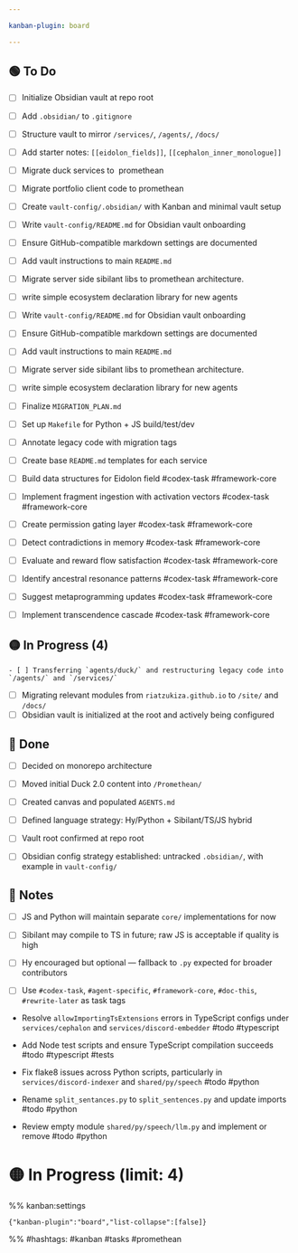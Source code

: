 ```yaml
---

kanban-plugin: board

---
```


## 🟢 To Do

- [ ] Initialize Obsidian vault at repo root
- [ ] Add `.obsidian/` to `.gitignore`
- [ ] Structure vault to mirror `/services/`, `/agents/`, `/docs/`
- [ ] Add starter notes: `[[eidolon_fields]]`, `[[cephalon_inner_monologue]]`
- [ ] Migrate duck services to  promethean
- [ ] Migrate portfolio client code to promethean
- [ ] Create `vault-config/.obsidian/` with Kanban and minimal vault setup
- [ ] Write `vault-config/README.md` for Obsidian vault onboarding
- [ ] Ensure GitHub-compatible markdown settings are documented
- [ ] Add vault instructions to main `README.md`
- [ ] Migrate server side sibilant libs to promethean architecture.
- [ ] write simple ecosystem declaration library for new agents
- [ ] Write `vault-config/README.md` for Obsidian vault onboarding
- [ ] Ensure GitHub-compatible markdown settings are documented
- [ ] Add vault instructions to main `README.md`
- [ ] Migrate server side sibilant libs to promethean architecture.
- [ ] write simple ecosystem declaration library for new agents
- [ ] Finalize `MIGRATION_PLAN.md`
- [ ] Set up `Makefile` for Python + JS build/test/dev
- [ ] Annotate legacy code with migration tags
- [ ] Create base `README.md` templates for each service

- [ ] Build data structures for Eidolon field #codex-task #framework-core
- [ ] Implement fragment ingestion with activation vectors #codex-task #framework-core
- [ ] Create permission gating layer #codex-task #framework-core
- [ ] Detect contradictions in memory #codex-task #framework-core
- [ ] Evaluate and reward flow satisfaction #codex-task #framework-core
- [ ] Identify ancestral resonance patterns #codex-task #framework-core
- [ ] Suggest metaprogramming updates #codex-task #framework-core
- [ ] Implement transcendence cascade #codex-task #framework-core
## 🟡 In Progress (4)

	- [ ] Transferring `agents/duck/` and restructuring legacy code into `/agents/` and `/services/`
- [ ] Migrating relevant modules from `riatzukiza.github.io` to `/site/` and `/docs/`
- [ ] Obsidian vault is initialized at the root and actively being configured

## 🔵 Done

- [ ] Decided on monorepo architecture
- [ ] Moved initial Duck 2.0 content into `/Promethean/`
- [ ] Created canvas and populated `AGENTS.md`
- [ ] Defined language strategy: Hy/Python + Sibilant/TS/JS hybrid
- [ ] Vault root confirmed at repo root
- [ ] Obsidian config strategy established: untracked `.obsidian/`, with example in `vault-config/`


## 🧠 Notes

- [ ] JS and Python will maintain separate `core/` implementations for now
- [ ] Sibilant may compile to TS in future; raw JS is acceptable if quality is high
- [ ] Hy encouraged but optional — fallback to `.py` expected for broader contributors
- [ ] Use `#codex-task`, `#agent-specific`, `#framework-core`, `#doc-this`, `#rewrite-later` as task tags



* Resolve `allowImportingTsExtensions` errors in TypeScript configs under `services/cephalon` and `services/discord-embedder` #todo #typescript

* Add Node test scripts and ensure TypeScript compilation succeeds #todo #typescript #tests

* Fix flake8 issues across Python scripts, particularly in `services/discord-indexer` and `shared/py/speech` #todo #python

* Rename `split_sentances.py` to `split_sentences.py` and update imports #todo #python

* Review empty module `shared/py/speech/llm.py` and implement or remove #todo #python

# 🟡 In Progress (limit: 4)

%% kanban:settings
```
{"kanban-plugin":"board","list-collapse":[false]}
```
%%
\#hashtags: #kanban #tasks #promethean
